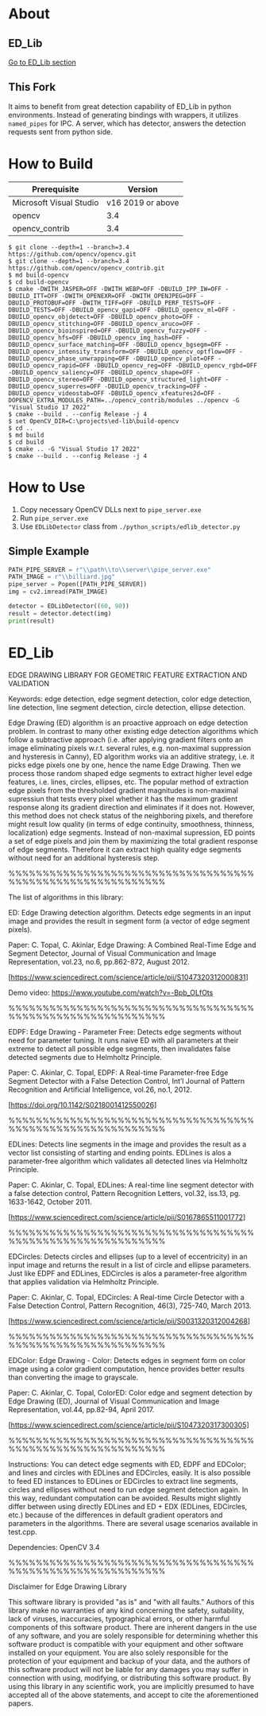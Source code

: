 # About

## ED_Lib

[Go to ED_Lib section](#sec:ED_Lib)

## This Fork

It aims to benefit from great detection capability of ED_Lib in python environments.
Instead of generating bindings with wrappers, it utilizes `named_pipes` for IPC. A
server, which has detector, answers the detection requests sent from python side.

# How to Build

| Prerequisite            | Version           |
|-------------------------|-------------------|
| Microsoft Visual Studio | v16 2019 or above |
| opencv                  | 3.4               |
| opencv_contrib          | 3.4               |


    $ git clone --depth=1 --branch=3.4 https://github.com/opencv/opencv.git
    $ git clone --depth=1 --branch=3.4 https://github.com/opencv/opencv_contrib.git
    $ md build-opencv
    $ cd build-opencv
    $ cmake -DWITH_JASPER=OFF -DWITH_WEBP=OFF -DBUILD_IPP_IW=OFF -DBUILD_ITT=OFF -DWITH_OPENEXR=OFF -DWITH_OPENJPEG=OFF -DBUILD_PROTOBUF=OFF -DWITH_TIFF=OFF -DBUILD_PERF_TESTS=OFF -DBUILD_TESTS=OFF -DBUILD_opencv_gapi=OFF -DBUILD_opencv_ml=OFF -DBUILD_opencv_objdetect=OFF -DBUILD_opencv_photo=OFF -DBUILD_opencv_stitching=OFF -DBUILD_opencv_aruco=OFF -DBUILD_opencv_bioinspired=OFF -DBUILD_opencv_fuzzy=OFF -DBUILD_opencv_hfs=OFF -DBUILD_opencv_img_hash=OFF -DBUILD_opencv_surface_matching=OFF -DBUILD_opencv_bgsegm=OFF -DBUILD_opencv_intensity_transform=OFF -DBUILD_opencv_optflow=OFF -DBUILD_opencv_phase_unwrapping=OFF -DBUILD_opencv_plot=OFF -DBUILD_opencv_rapid=OFF -DBUILD_opencv_reg=OFF -DBUILD_opencv_rgbd=OFF -DBUILD_opencv_saliency=OFF -DBUILD_opencv_shape=OFF -DBUILD_opencv_stereo=OFF -DBUILD_opencv_structured_light=OFF -DBUILD_opencv_superres=OFF -DBUILD_opencv_tracking=OFF -DBUILD_opencv_videostab=OFF -DBUILD_opencv_xfeatures2d=OFF -DOPENCV_EXTRA_MODULES_PATH=../opencv_contrib/modules ../opencv -G "Visual Studio 17 2022"
    $ cmake --build . --config Release -j 4
    $ set OpenCV_DIR=C:\projects\ed-lib\build-opencv
    $ cd ..
    $ md build
    $ cd build
    $ cmake .. -G "Visual Studio 17 2022"
    $ cmake --build . --config Release -j 4

# How to Use

1. Copy necessary OpenCV DLLs next to `pipe_server.exe`
2. Run `pipe_server.exe`
3. Use `EDLibDetector` class from `./python_scripts/edlib_detector.py`

## Simple Example

```python
PATH_PIPE_SERVER = r"\\path\\to\\server\\pipe_server.exe"
PATH_IMAGE = r"\\billiard.jpg"
pipe_server = Popen([PATH_PIPE_SERVER])
img = cv2.imread(PATH_IMAGE)

detector = EDLibDetector((60, 90))
result = detector.detect(img)
print(result)
```


<a name="sec:ED_Lib"></a>
# ED_Lib

EDGE DRAWING LIBRARY FOR GEOMETRIC FEATURE EXTRACTION AND VALIDATION

Keywords: edge detection, edge segment detection, color edge detection, line detection, line segment detection, circle detection, ellipse detection.

Edge Drawing (ED) algorithm is an proactive approach on edge detection problem.
In contrast to many other existing edge detection algorithms which follow a subtractive approach (i.e. after applying gradient filters onto an image eliminating pixels w.r.t. several rules, e.g. non-maximal suppression and hysteresis in Canny), ED algorithm works via an additive strategy, i.e. it picks edge pixels one by one, hence the name Edge Drawing.
Then we process those random shaped edge segments to extract higher level edge features, i.e. lines, circles, ellipses, etc.
The popular method of extraction edge pixels from the thresholded gradient magnitudes is non-maximal supressiun that tests every pixel whether it has the maximum gradient response along its gradient direction and eliminates if it does not.
However, this method does not check status of the neighboring pixels, and therefore might result low quality (in terms of edge continuity, smoothness, thinness, localization) edge segments.
Instead of non-maximal supression, ED points a set of edge pixels and join them by maximizing the total gradient response of edge segments.
Therefore it can extract high quality edge segments without need for an additional hysteresis step. 

%%%%%%%%%%%%%%%%%%%%%%%%%%%%%%%%%%%%%%%%%%%%%%%%%%%%%%%%%%%

The list of algorithms in this library:

ED: Edge Drawing detection algorithm. Detects edge segments in an input image and provides the result in segment form (a vector of edge segment pixels).

Paper: C. Topal, C. Akinlar, Edge Drawing: A Combined Real-Time Edge and Segment Detector, Journal of Visual Communication and Image Representation, vol.23, no.6, pp.862-872, August 2012.

[https://www.sciencedirect.com/science/article/pii/S1047320312000831]

Demo video: https://www.youtube.com/watch?v=-Bpb_OLfOts

%%%%%%%%%%%%%%%%%%%%%%%%%%%%%%%%%%%%%%%%%%%%%%%%%%%%%%%%%%%

EDPF: Edge Drawing - Parameter Free: Detects edge segments without need for parameter tuning. It runs naive ED with all parameters at their extreme to detect all possible edge segments, then invalidates false detected segments due to Helmholtz Principle.

Paper: C. Akinlar, C. Topal, EDPF: A Real-time Parameter-free Edge Segment Detector with a False Detection Control, Int’l Journal of Pattern Recognition and Artificial Intelligence, vol.26, no.1, 2012.

[https://doi.org/10.1142/S0218001412550026]

%%%%%%%%%%%%%%%%%%%%%%%%%%%%%%%%%%%%%%%%%%%%%%%%%%%%%%%%%%%

EDLines: Detects line segments in the image and provides the result as a vector list consisting of starting and ending points.
EDLines is alos a parameter-free algorithm which validates all detected lines via Helmholtz Principle.

Paper: C. Akinlar, C. Topal, EDLines: A real-time line segment detector with a false detection control, Pattern Recognition Letters, vol.32, iss.13, pg. 1633-1642, October 2011. 

[https://www.sciencedirect.com/science/article/pii/S0167865511001772]

%%%%%%%%%%%%%%%%%%%%%%%%%%%%%%%%%%%%%%%%%%%%%%%%%%%%%%%%%%%

EDCircles: Detects circles and ellipses (up to a level of eccentricity) in an input image and returns the result in a list of circle and ellipse parameters. Just like EDPF and EDLines, EDCircles is alos a parameter-free algorithm that applies validation via Helmholtz Principle.

Paper: C. Akinlar, C. Topal, EDCircles: A Real-time Circle Detector with a False Detection Control, Pattern Recognition, 46(3), 725-740, March 2013.

[https://www.sciencedirect.com/science/article/pii/S0031320312004268]

%%%%%%%%%%%%%%%%%%%%%%%%%%%%%%%%%%%%%%%%%%%%%%%%%%%%%%%%%%%

EDColor: Edge Drawing - Color: Detects edges in segment form on color image using a color gradient computation, hence provides better results than converting the image to grayscale.

Paper: C. Akinlar, C. Topal, ColorED: Color edge and segment detection by Edge Drawing (ED), Journal of Visual Communication and Image Representation, vol.44, pp.82-94, April 2017.

[https://www.sciencedirect.com/science/article/pii/S1047320317300305]

%%%%%%%%%%%%%%%%%%%%%%%%%%%%%%%%%%%%%%%%%%%%%%%%%%%%%%%%%%%

Instructions:
You can detect edge segments with ED, EDPF and EDColor; and lines and circles with EDLines and EDCircles, easily.
It is also possible to feed ED instances to EDLines or EDCircles to extract line segments, circles and ellipses without need to run edge segment detection again.
In this way, redundant computation can be avoided.
Results might slightly differ between using directly EDLines and ED + EDX (EDLines, EDCircles, etc.) because of the differences in default gradient operators and parameters in the algorithms.
There are several usage scenarios available in test.cpp. 

Dependencies: OpenCV 3.4

%%%%%%%%%%%%%%%%%%%%%%%%%%%%%%%%%%%%%%%%%%%%%%%%%%%%%%%%%%%

Disclaimer for Edge Drawing Library

This software library is provided "as is" and "with all faults." Authors of this library make no warranties of any kind concerning the safety, suitability, lack of viruses, inaccuracies, typographical errors, or other harmful components of this software product. 
There are inherent dangers in the use of any software, and you are solely responsible for determining whether this software product is compatible with your equipment and other software installed on your equipment. 
You are also solely responsible for the protection of your equipment and backup of your data, and the authors of this software product will not be liable for any damages you may suffer in connection with using, modifying, or distributing this software product. 
By using this library in any scientific work, you are implicitly presumed to have accepted all of the above statements, and accept to cite the aforementioned papers.
